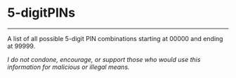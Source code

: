 # 5-digitPINs
---
A list of all possible 5-digit PIN combinations starting at 00000 and ending at 99999.

<i> I do not condone, encourage, or support those who would use this information for malicious or illegal means.</i>
